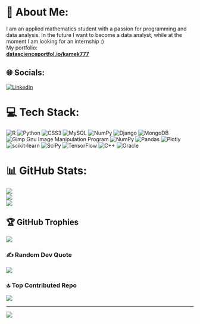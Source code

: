 # 💫 About Me:
I am an applied mathematics student with a passion for programming and data analysis. In the future I want to become a data analyst, while at the moment I am looking for an internship :) \
 My portfolio: \
**[datascienceportfol.io/kamek777](https://www.datascienceportfol.io/kamek777)**


## 🌐 Socials:
[![LinkedIn](https://img.shields.io/badge/LinkedIn-%230077B5.svg?logo=linkedin&logoColor=white)](https://www.linkedin.com/in/kamil-kwiek-332317270/) 


# 💻 Tech Stack:
![R](https://img.shields.io/badge/r-%23276DC3.svg?style=plastic&logo=r&logoColor=white) ![Python](https://img.shields.io/badge/python-3670A0?style=plastic&logo=python&logoColor=ffdd54) ![CSS3](https://img.shields.io/badge/css3-%231572B6.svg?style=plastic&logo=css3&logoColor=white) ![MySQL](https://img.shields.io/badge/mysql-%2300f.svg?style=plastic&logo=mysql&logoColor=white) ![NumPy](https://img.shields.io/badge/numpy-%23013243.svg?style=plastic&logo=numpy&logoColor=white) ![Django](https://img.shields.io/badge/django-%23092E20.svg?style=plastic&logo=django&logoColor=white) ![MongoDB](https://img.shields.io/badge/MongoDB-%234ea94b.svg?style=plastic&logo=mongodb&logoColor=white) ![Gimp Gnu Image Manipulation Program](https://img.shields.io/badge/Gimp-657D8B?style=plastic&logo=gimp&logoColor=FFFFFF) ![NumPy](https://img.shields.io/badge/numpy-%23013243.svg?style=plastic&logo=numpy&logoColor=white) ![Pandas](https://img.shields.io/badge/pandas-%23150458.svg?style=plastic&logo=pandas&logoColor=white) ![Plotly](https://img.shields.io/badge/Plotly-%233F4F75.svg?style=plastic&logo=plotly&logoColor=white) ![scikit-learn](https://img.shields.io/badge/scikit--learn-%23F7931E.svg?style=plastic&logo=scikit-learn&logoColor=white) ![SciPy](https://img.shields.io/badge/SciPy-%230C55A5.svg?style=plastic&logo=scipy&logoColor=%white) ![TensorFlow](https://img.shields.io/badge/TensorFlow-%23FF6F00.svg?style=plastic&logo=TensorFlow&logoColor=white) ![C++](https://img.shields.io/badge/c++-%2300599C.svg?style=plastic&logo=c%2B%2B&logoColor=white) ![Oracle](https://img.shields.io/badge/Oracle-F80000?style=plastic&logo=oracle&logoColor=white)
# 📊 GitHub Stats:
![](https://github-readme-stats.vercel.app/api?username=kamek777&theme=gruvbox&hide_border=false&include_all_commits=false&count_private=true)<br/>
![](https://github-readme-streak-stats.herokuapp.com/?user=kamek777&theme=gruvbox&hide_border=false)<br/>
![](https://github-readme-stats.vercel.app/api/top-langs/?username=kamek777&theme=gruvbox&hide_border=false&include_all_commits=false&count_private=true&layout=compact)


## 🏆 GitHub Trophies
![](https://github-profile-trophy.vercel.app/?username=kamek777&theme=chalk&no-frame=false&no-bg=false&margin-w=4)

### ✍️ Random Dev Quote
![](https://quotes-github-readme.vercel.app/api?type=horizontal&theme=gruvbox)

### 🔝 Top Contributed Repo
![](https://github-contributor-stats.vercel.app/api?username=kamek777&limit=5&theme=gruvbox&combine_all_yearly_contributions=true)


---
[![](https://visitcount.itsvg.in/api?id=kamek777&icon=7&color=1)](https://visitcount.itsvg.in)

<!-- Proudly created with GPRM ( https://gprm.itsvg.in ) -->
